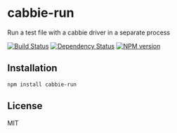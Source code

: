 # cabbie-run

Run a test file with a cabbie driver in a separate process

[![Build Status](https://travis-ci.org/ForbesLindesay/cabbie-run.png?branch=master)](https://travis-ci.org/ForbesLindesay/cabbie-run)
[![Dependency Status](https://gemnasium.com/ForbesLindesay/cabbie-run.png)](https://gemnasium.com/ForbesLindesay/cabbie-run)
[![NPM version](https://badge.fury.io/js/cabbie-run.png)](http://badge.fury.io/js/cabbie-run)

## Installation

    npm install cabbie-run

## License

  MIT